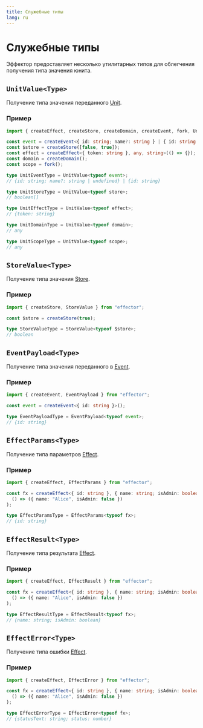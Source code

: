 ```yaml
---
title: Служебные типы
lang: ru
---
```


# Служебные типы

Эффектор предоставляет несколько утилитарных типов для облегчения получения типа значения юнита.

## `UnitValue<Type>`

Получение типа значения переданного [Unit](/ru/explanation/glossary.md).

### Пример

```ts
import { createEffect, createStore, createDomain, createEvent, fork, UnitValue } from "effector";

const event = createEvent<{ id: string; name?: string } | { id: string }>();
const $store = createStore([false, true]);
const effect = createEffect<{ token: string }, any, string>(() => {});
const domain = createDomain();
const scope = fork();

type UnitEventType = UnitValue<typeof event>;
// {id: string; name?: string | undefined} | {id: string}

type UnitStoreType = UnitValue<typeof store>;
// boolean[]

type UnitEffectType = UnitValue<typeof effect>;
// {token: string}

type UnitDomainType = UnitValue<typeof domain>;
// any

type UnitScopeType = UnitValue<typeof scope>;
// any
```

## `StoreValue<Type>`

Получение типа значения [Store](/ru/api/effector/Store.md).

### Пример

```ts
import { createStore, StoreValue } from "effector";

const $store = createStore(true);

type StoreValueType = StoreValue<typeof $store>;
// boolean
```

## `EventPayload<Type>`

Получение типа значения переданного в [Event](/ru/api/effector/Event.md).

### Пример

```ts
import { createEvent, EventPayload } from "effector";

const event = createEvent<{ id: string }>();

type EventPayloadType = EventPayload<typeof event>;
// {id: string}
```

## `EffectParams<Type>`

Получение типа параметров [Effect](/ru/api/effector/Effect.md).

### Пример

```ts
import { createEffect, EffectParams } from "effector";

const fx = createEffect<{ id: string }, { name: string; isAdmin: boolean }, { statusText: string; status: number }>(
  () => ({ name: "Alice", isAdmin: false })
);

type EffectParamsType = EffectParams<typeof fx>;
// {id: string}
```

## `EffectResult<Type>`

Получение типа результата [Effect](/ru/api/effector/Effect.md).

### Пример

```ts
import { createEffect, EffectResult } from "effector";

const fx = createEffect<{ id: string }, { name: string; isAdmin: boolean }, { statusText: string; status: number }>(
  () => ({ name: "Alice", isAdmin: false })
);

type EffectResultType = EffectResult<typeof fx>;
// {name: string; isAdmin: boolean}
```

## `EffectError<Type>`

Получение типа ошибки [Effect](/ru/api/effector/Effect.md).

### Пример

```ts
import { createEffect, EffectError } from "effector";

const fx = createEffect<{ id: string }, { name: string; isAdmin: boolean }, { statusText: string; status: number }>(
  () => ({ name: "Alice", isAdmin: false })
);

type EffectErrorType = EffectError<typeof fx>;
// {statusText: string; status: number}
```
